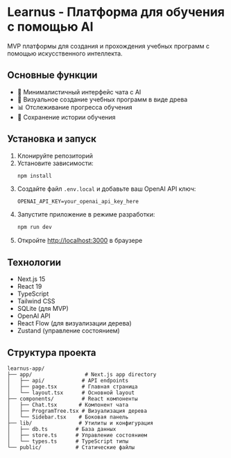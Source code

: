 # Learnus - Платформа для обучения с помощью AI

MVP платформы для создания и прохождения учебных программ с помощью искусственного интеллекта.

## Основные функции

- 💬 Минималистичный интерфейс чата с AI
- 🌳 Визуальное создание учебных программ в виде древа
- 📊 Отслеживание прогресса обучения
- 💾 Сохранение истории обучения

## Установка и запуск

1. Клонируйте репозиторий
2. Установите зависимости:
   ```bash
   npm install
   ```
3. Создайте файл `.env.local` и добавьте ваш OpenAI API ключ:
   ```
   OPENAI_API_KEY=your_openai_api_key_here
   ```
4. Запустите приложение в режиме разработки:
   ```bash
   npm run dev
   ```
5. Откройте [http://localhost:3000](http://localhost:3000) в браузере

## Технологии

- Next.js 15
- React 19
- TypeScript
- Tailwind CSS
- SQLite (для MVP)
- OpenAI API
- React Flow (для визуализации дерева)
- Zustand (управление состоянием)

## Структура проекта

```
learnus-app/
├── app/                 # Next.js app directory
│   ├── api/            # API endpoints
│   ├── page.tsx        # Главная страница
│   └── layout.tsx      # Основной layout
├── components/         # React компоненты
│   ├── Chat.tsx       # Компонент чата
│   ├── ProgramTree.tsx # Визуализация дерева
│   └── Sidebar.tsx    # Боковая панель
├── lib/               # Утилиты и конфигурация
│   ├── db.ts         # База данных
│   ├── store.ts      # Управление состоянием
│   └── types.ts      # TypeScript типы
└── public/           # Статические файлы
```